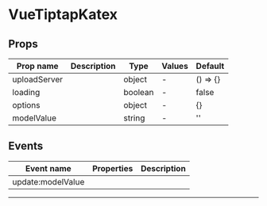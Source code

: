 # VueTiptapKatex

## Props

| Prop name    | Description | Type    | Values | Default     |
| ------------ | ----------- | ------- | ------ | ----------- |
| uploadServer |             | object  | -      | () =&gt; {} |
| loading      |             | boolean | -      | false       |
| options      |             | object  | -      | {}          |
| modelValue   |             | string  | -      | ''          |

## Events

| Event name        | Properties | Description |
| ----------------- | ---------- | ----------- |
| update:modelValue |            |

---
